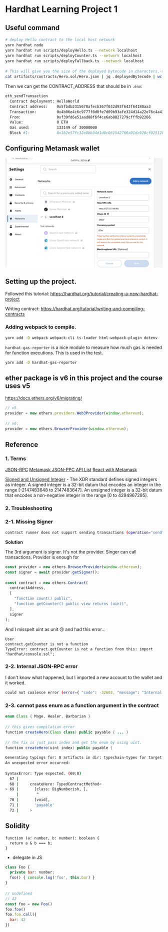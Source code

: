 # Hardhat Learning Project 1

## Useful command

```bash
# deploy Hello contract to the local host network
yarn hardhat node
yarn hardhat run scripts/deployHello.ts --network localhost
yarn hardhat run scripts/deployCounter.ts --network localhost
yarn hardhat run scripts/deployFallback.ts --network localhost

# This will give you the size of the deployed bytecode in characters.-> do brew install jq on mac
cat artifacts/contracts/Hero.sol/Hero.json | jq .deployedBytecode | wc
```

Then we can get the CONTRACT_ADDRESS that should be in `.env`:

```bash
eth_sendTransaction
  Contract deployment: HelloWorld
  Contract address:    0x5fbdb2315678afecb367f032d93f642f64180aa3
  Transaction:         0x4b06e4c6c9777f0d0fe7d09b93afe324d14a22e76c4a415206dcfa6a1b6ed64e
  From:                0xf39fd6e51aad88f6f4ce6ab8827279cfffb92266
  Value:               0 ETH
  Gas used:            133149 of 30000000
  Block #1:            0x1b2e57fc32e8bb34d1d0c061542760a91dc920cf02512b22fff02b92877aad15
```

## Configuring Metamask wallet

<img src="docs/local-network-config.png" />

## Setting up the project.

Followed this tutorial: https://hardhat.org/tutorial/creating-a-new-hardhat-project

Writing contract: https://hardhat.org/tutorial/writing-and-compiling-contracts

### Adding webpack to compile.

```bash
yarn add -D webpack webpack-cli ts-loader html-webpack-plugin dotenv
```

`hardhat-gas-reporter` is a nice module to measure how much gas is needed for function executions. This is used in the test.

```bash
yarn add -D hardhat-gas-reporter
```

## ether package is v6 in this project and the course uses v5

https://docs.ethers.org/v6/migrating/

```ts
// v5
provider = new ethers.providers.Web3Provider(window.ethereum);

// v6:
provider = new ethers.BrowserProvider(window.ethereum);
```

## Reference

### 1. Terms

[JSON-RPC](https://www.jsonrpc.org/specification)
[Metamask JSON-PPC API List](https://docs.metamask.io/wallet/reference/json-rpc-api/)
[React with Metamask](https://docs.metamask.io/wallet/tutorials/react-dapp-local-state/)

[Signed and Unsigned Integer](https://www.ibm.com/docs/en/aix/7.2?topic=types-signed-unsigned-integers) - The XDR standard defines signed integers as integer. A signed integer is a 32-bit datum that encodes an integer in the range [-2147483648 to 2147483647]. An unsigned integer is a 32-bit datum that encodes a non-negative integer in the range [0 to 4294967295].

### 2. Troubleshooting

### 2-1. Missing Signer

```bash
contract runner does not support sending transactions (operation="sendTransaction", code=UNSUPPORTED_OPERATION, version=6.11.1)
```

**Solution**

The 3rd argument is signer. It's not the provider. Singer can call transactions. Provider is enough for

```js
const provider = new ethers.BrowserProvider(window.ethereum);
const signer = await provider.getSigner();

const contract = new ethers.Contract(
  contractAddress,
  [
    "function count() public",
    "function getCounter() public view returns (uint)",
  ],
  signer
);
```

And I misspelt uint as unit 😢 and had this error...

```
User
contract.getCounter is not a function
TypeError: contract.getCounter is not a function from this: import "hardhat/console.sol";
```

### 2-2. Internal JSON-RPC error

I don't know what happened, but I imported a new account to the wallet and it worked.

```bash
could not coalesce error (error={ "code": -32603, "message": "Internal JSON-RPC error." })
```

### 2-3. cannot pass enum as a function argument in the contract

```java
enum Class { Mage, Healer, Barbarian }

// this gives compilation error
function createHero(Class class) public payable { ... }

// the fix is just pass index and get the enum by using uint.
function createHero(uint index) public payable {

```

```bash
Generating typings for: 8 artifacts in dir: typechain-types for target: ethers-v6
An unexpected error occurred:

SyntaxError: Type expected. (69:8)
  67 |
  68 |     createHero: TypedContractMethod<
> 69 |       [class: BigNumberish, ],
     |        ^
  70 |       [void],
  71 |       'payable'
  72 |     >
```

## Solidity

```sol
function (a: number, b: number): boolean {
  return a & b === b;
}
```

- delegate in JS

```js
class Foo {
  private bar: number;
  foo() { console.log('foo', this.bar) }
}

// undefined
// 42
const foo = new Foo()
foo.foo()
foo.foo.call({
  bar: 42
})
```
